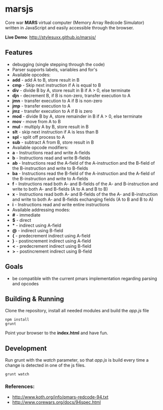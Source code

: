 # marsjs
Core war **MARS** virtual computer (Memory Array Redcode Simulator) written in JavaScript and easily accessible through the browser.

**Live Demo**: http://stylesuxx.github.io/marsjs/

## Features
* debugging (single stepping through the code)
* Parser supports labels, variables and for's
* Available opcodes:
 * **add** - add A to B, store result in B
 * **cmp** - Skip next instruction if A is equal to B
 * **div** - divide B by A, store result in B if A > 0, else terminate
 * **djn** - decrement B, if B is non-zero, transfer execution to A
 * **jmn** - transfer execution to A if B is non-zero
 * **jmp** - transfer execution to A
 * **jmz** - transfer execution to A if B is zero
 * **mod** - divide B by A, store remainder in B if A > 0, else terminate
 * **mov** - move from A to B
 * **mul** - multiply A by B, store result in B
 * **slt** - skip next instruction if A is less than B
 * **spl** - split off process to A
 * **sub** - subtract A from B, store result in B
* Available opcode modifiers:
 * **a** - Instructions read and write A-fields
 * **b** -  Instructions read and write B-fields
 * **ab** - Instructions read the A-field of the A-instruction and the B-field of the B-instruction and write to B-fields
 * **ba** - Instructions read the B-field of the A-instruction and the A-field of the B-instruction and write to A-fields
 * **f** - Instructions read both A- and B-fields of the A- and B-instruction and write to both A- and B-fields (A to A and B to B)
 * **x** - Instructions read both A- and B-fields of the the A- and  B-instruction and write to both A- and B-fields exchanging fields (A to B and B to A)
 * **i** - Instructions read and write entire instructions
* Available addressing modes:
 * **\#** - immediate
 * **$** - direct
 * **\*** - indirect using A-field
 * **@** - indirect using B-field
 * **\{** - predecrement indirect using A-field
 * **\}** - postincrement indirect using A-field
 * **<** - predecrement indirect using B-field
 * **\>** - postincrement indirect using B-field

## Goals
* be compatible with the current pmars implementation regarding parsing and opcodes

## Building & Running
Clone the repository, install all needed modules and build the *app.js* file

    npm install
    grunt
Point your browser to the **index.html** and have fun.

## Development
Run grunt with the *watch* parameter, so that *app.js* is build every time a change is detected in one of the js files.

    grunt watch

### References:
* http://www.koth.org/info/pmars-redcode-94.txt
* http://www.corewars.org/docs/94spec.html